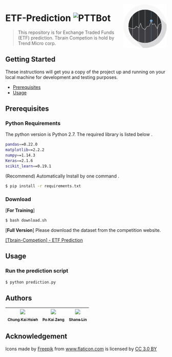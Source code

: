 <img align="right" width="135" height="135"
     title="Stocks logo" src="./images/stocks.png">
# ETF-Prediction ![PTTBot](https://img.shields.io/badge/Tbrain-Competition-brightgreen.svg)


> This repository is for  Exchange Traded Funds (ETF) prediction. Tbrain Competion is hold by Trend Micro corp.




## Getting Started
These instructions will get you a copy of the project up and running on your local machine for development and testing purposes. 

* [Prerequisites](#prerequisites)
* [Usage](#usage)



## Prerequisites

### Python Requirements
The python version is Python 2.7.
The required library is listed below .
```bash
pandas==0.22.0
matplotlib==2.2.2
numpy==1.14.3
Keras==2.1.6
scikit_learn==0.19.1
```
(Recommend) Automatically Install by one command .
```bash
$ pip install -r requirements.txt
```



### Download
[**For Training**]
```bash
$ bash download.sh
```

[**Full Version**] Please download the dataset from the competition website.

[[Tbrain-Competion] - ETF Prediction](https://tbrain.trendmicro.com.tw/Competitions/Details/2)


## Usage
### Run the prediction script
```bash
$ python prediction.py
```


## Authors

| [<img src="https://avatars3.githubusercontent.com/u/17563176?s=460&v=4" width="125px;"/><br /><sub><b>Chung Kai Hsieh</b></sub>](https://github.com/account)<br />        | [<img src="https://scontent.fkhh1-1.fna.fbcdn.net/v/t1.0-1/16174412_1286896951401865_3643988295804935202_n.jpg?_nc_cat=0&oh=d6c07eb049f28e294df2bf0cc144140b&oe=5B555653" width="125px;"/><br /><sub><b>Po Kai Zeng</b></sub>](https://www.facebook.com/profile.php?id=100002447178685)<br />  | [<img src="https://scontent.fkhh1-1.fna.fbcdn.net/v/t1.0-9/11053189_815781758496639_8831205046306410947_n.jpg?_nc_cat=0&oh=3e4452c2d09f37e1d83c44e845d346e9&oe=5B88DD07" width="125px;"/><br /><sub><b>Shane Lin</b></sub>](https://www.facebook.com/yuhsiang.lin.79)<br /> |
|:---:|:---:|:---:|


## Acknowledgement
<div>Icons made by <a href="http://www.freepik.com" title="Freepik">Freepik</a> from <a href="https://www.flaticon.com/" title="Flaticon">www.flaticon.com</a> is licensed by <a href="http://creativecommons.org/licenses/by/3.0/" title="Creative Commons BY 3.0" target="_blank">CC 3.0 BY</a></div>




